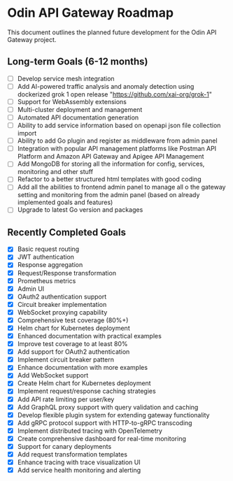 # Odin API Gateway Roadmap

This document outlines the planned future development for the Odin API Gateway project.

## Long-term Goals (6-12 months)

- [ ] Develop service mesh integration
- [ ] Add AI-powered traffic analysis and anomaly detection using dockerized grok 1 open release "https://github.com/xai-org/grok-1"
- [ ] Support for WebAssembly extensions
- [ ] Multi-cluster deployment and management
- [ ] Automated API documentation generation
- [ ] Ability to add service information based on openapi json file collection import
- [ ] Ability to add Go plugin and register as middleware from admin panel
- [ ] Integration with popular API management platforms like Postman API Platform and Amazon API Gateway and Apigee API Management
- [ ] Add MongoDB for storing all the information for config, services, monitoring and other stuff
- [ ] Refactor to a better structured html templates with good coding
- [ ] Add all the abilities to frontend admin panel to manage all o the gateway setting and monitoring from the admin panel (based on already implemented goals and features)
- [ ] Upgrade to latest Go version and packages

## Recently Completed Goals

- [x] Basic request routing
- [x] JWT authentication
- [x] Response aggregation
- [x] Request/Response transformation
- [x] Prometheus metrics
- [x] Admin UI
- [x] OAuth2 authentication support
- [x] Circuit breaker implementation
- [x] WebSocket proxying capability
- [x] Comprehensive test coverage (80%+)
- [x] Helm chart for Kubernetes deployment
- [x] Enhanced documentation with practical examples
- [x] Improve test coverage to at least 80%
- [x] Add support for OAuth2 authentication
- [x] Implement circuit breaker pattern
- [x] Enhance documentation with more examples
- [x] Add WebSocket support
- [x] Create Helm chart for Kubernetes deployment
- [x] Implement request/response caching strategies
- [x] Add API rate limiting per user/key
- [x] Add GraphQL proxy support with query validation and caching
- [x] Develop flexible plugin system for extending gateway functionality
- [x] Add gRPC protocol support with HTTP-to-gRPC transcoding
- [x] Implement distributed tracing with OpenTelemetry
- [x] Create comprehensive dashboard for real-time monitoring
- [x] Support for canary deployments
- [x] Add request transformation templates
- [x] Enhance tracing with trace visualization UI
- [x] Add service health monitoring and alerting